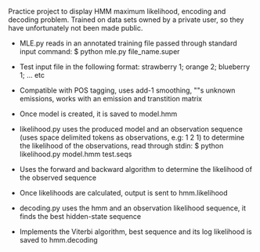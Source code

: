 Practice project to display HMM maximum likelihood, encoding and decoding problem. Trained on data sets owned by a private user, so they have unfortunately not been made public. 

- MLE.py reads in an annotated training file passed through standard input command: $ python mle.py file_name.super
- Test input file in the following format: strawberry 1; orange 2; blueberry 1; ... etc
- Compatible with POS tagging, uses add-1 smoothing, "<unk>"s unknown emissions, works with an emission and transtition matrix
- Once model is created, it is saved to model.hmm

- likelihood.py uses the produced model and an observation sequence (uses space delimited tokens as observations, e.g: 1 2 1) to determine the likelihood of the observations, read through stdin: $ python likelihood.py model.hmm test.seqs
- Uses the forward and backward algorithm to determine the likelihood of the observed sequence
- Once likelihoods are calculated, output is sent to hmm.likelihood

- decoding.py uses the hmm and an observation likelihood sequence, it finds the best hidden-state sequence
- Implements the Viterbi algorithm, best sequence and its log likelihood is saved to hmm.decoding
